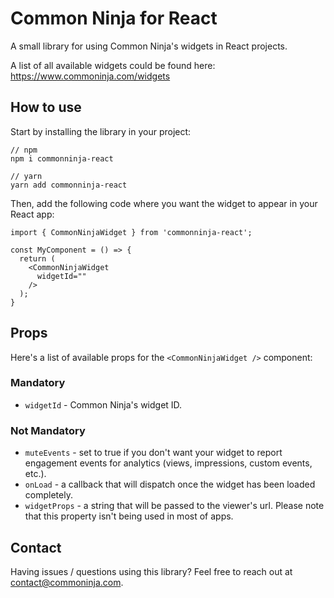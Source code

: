 # Common Ninja for React

A small library for using Common Ninja's widgets in React projects.

A list of all available widgets could be found here:
https://www.commoninja.com/widgets

## How to use

Start by installing the library in your project:
```
// npm
npm i commonninja-react

// yarn
yarn add commonninja-react
```

Then, add the following code where you want the widget to appear in your React app:

```
import { CommonNinjaWidget } from 'commonninja-react';

const MyComponent = () => {
  return (
    <CommonNinjaWidget
      widgetId=""
    />
  );
}
```

## Props
Here's a list of available props for the `<CommonNinjaWidget />` component:

### Mandatory
* `widgetId` - Common Ninja's widget ID.

### Not Mandatory
* `muteEvents` - set to true if you don't want your widget to report engagement events for analytics (views, impressions, custom events, etc.).
* `onLoad` - a callback that will dispatch once the widget has been loaded completely.
* `widgetProps` - a string that will be passed to the viewer's url. Please note that this property isn't being used in most of apps.

## Contact

Having issues / questions using this library? Feel free to reach out at [contact@commoninja.com](mailto:contact@commoninja.com).
